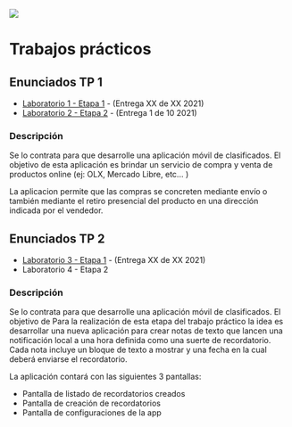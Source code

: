 ![](https://www.frsf.utn.edu.ar/templates/utn17/img/utnsantafe-color.png)

# Trabajos prácticos

## Enunciados TP 1

- [Laboratorio 1 - Etapa 1](laboratorio-01/laboratorio-01.md) - (Entrega XX de XX 2021)
- [Laboratorio 2 - Etapa 2](laboratorio-02/laboratorio-02.md) - (Entrega 1 de 10 2021)


### Descripción

Se lo contrata para que desarrolle una aplicación móvil de clasificados. El objetivo de esta aplicación es brindar un servicio de compra y venta de productos online (ej: OLX, Mercado Libre, etc... )

La aplicacion permite que las compras se concreten mediante envío o también mediante el retiro presencial del producto en una dirección indicada por el vendedor.

## Enunciados TP 2

- [Laboratorio 3 - Etapa 1](laboratorio-03/laboratorio-03.md) - (Entrega XX de XX 2021)
- Laboratorio 4 - Etapa 2

### Descripción

Se lo contrata para que desarrolle una aplicación móvil de clasificados. El objetivo de Para la realización de esta etapa del trabajo práctico la idea es desarrollar una nueva aplicación para crear notas de texto que lancen una notificación local a una hora definida como una suerte de recordatorio. Cada nota incluye un bloque de texto a mostrar y una fecha en la cual deberá enviarse el recordatorio.

La aplicación contará con las siguientes 3 pantallas:
- Pantalla de listado de recordatorios creados
- Pantalla de creación de recordatorios
- Pantalla de configuraciones de la app
